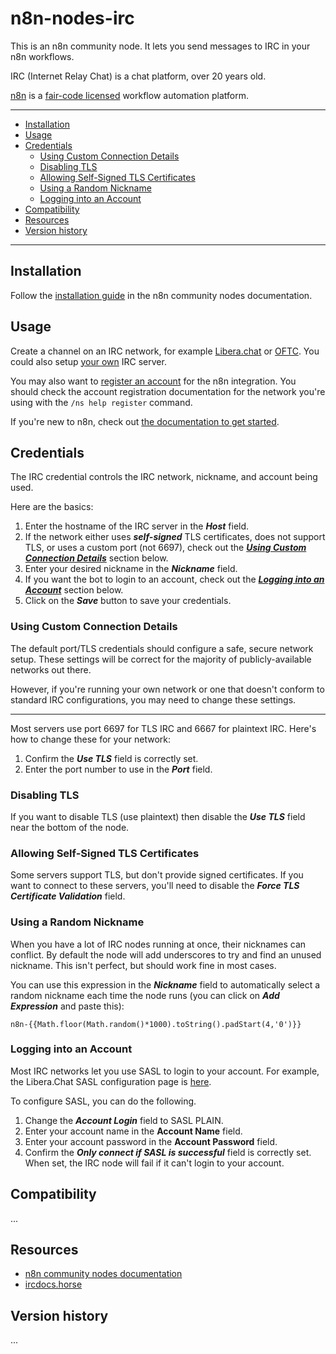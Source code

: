 # n8n-nodes-irc

This is an n8n community node. It lets you send messages to IRC in your n8n workflows.

IRC (Internet Relay Chat) is a chat platform, over 20 years old.

[n8n](https://n8n.io/) is a [fair-code licensed](https://docs.n8n.io/reference/license/) workflow automation platform.

-----

- [Installation](#installation)
- [Usage](#usage)
- [Credentials](#credentials)
  - [Using Custom Connection Details](#using-custom-connection-details)
  - [Disabling TLS](#disabling-tls)
  - [Allowing Self-Signed TLS Certificates](#allowing-self-signed-tls-certificates)
  - [Using a Random Nickname](#using-a-random-nickname)
  - [Logging into an Account](#logging-into-an-account)
- [Compatibility](#compatibility)
- [Resources](#resources)
- [Version history](#version-history) 

-----

## Installation

Follow the [installation guide](https://docs.n8n.io/integrations/community-nodes/installation/) in the n8n community nodes documentation.


## Usage

Create a channel on an IRC network, for example [Libera.chat](https://libera.chat/) or [OFTC](https://www.oftc.net/). You could also setup [your own](https://ircv3.net/software/servers) IRC server.

You may also want to [register an account](https://libera.chat/guides/registration) for the n8n integration. You should check the account registration documentation for the network you're using with the `/ns help register` command.

If you're new to n8n, check out [the documentation to get started](https://docs.n8n.io/try-it-out/).


## Credentials

The IRC credential controls the IRC network, nickname, and account being used.

Here are the basics:

1. Enter the hostname of the IRC server in the ***Host*** field.
2. If the network either uses ***self-signed*** TLS certificates, does not support TLS, or uses a custom port (not 6697), check out the [***Using Custom Connection Details***](#using-custom-connection-details) section below.
3. Enter your desired nickname in the ***Nickname*** field.
4. If you want the bot to login to an account, check out the [***Logging into an Account***](#logging-into-an-account) section below.
5. Click on the ***Save*** button to save your credentials.


### Using Custom Connection Details

The default port/TLS credentials should configure a safe, secure network setup. These settings will be correct for the majority of publicly-available networks out there.

However, if you're running your own network or one that doesn't conform to standard IRC configurations, you may need to change these settings.

-----

Most servers use port 6697 for TLS IRC and 6667 for plaintext IRC. Here's how to change these for your network:

1. Confirm the ***Use TLS*** field is correctly set.
2. Enter the port number to use in the ***Port*** field.


### Disabling TLS

If you want to disable TLS (use plaintext) then disable the ***Use TLS*** field near the bottom of the node.


### Allowing Self-Signed TLS Certificates

Some servers support TLS, but don't provide signed certificates. If you want to connect to these servers, you'll need to disable the ***Force TLS Certificate Validation*** field.


### Using a Random Nickname

When you have a lot of IRC nodes running at once, their nicknames can conflict. By default the node will add underscores to try and find an unused nickname. This isn't perfect, but should work fine in most cases.

You can use this expression in the ***Nickname*** field to automatically select a random nickname each time the node runs (you can click on ***Add Expression*** and paste this):

```
n8n-{{Math.floor(Math.random()*1000).toString().padStart(4,'0')}}
```


### Logging into an Account

Most IRC networks let you use SASL to login to your account. For example, the Libera.Chat SASL configuration page is [here](https://libera.chat/guides/sasl).

To configure SASL, you can do the following.

1. Change the ***Account Login*** field to SASL PLAIN.
2. Enter your account name in the **Account Name** field.
3. Enter your account password in the **Account Password** field.
4. Confirm the ***Only connect if SASL is successful*** field is correctly set. When set, the IRC node will fail if it can't login to your account.


## Compatibility

...

## Resources

* [n8n community nodes documentation](https://docs.n8n.io/integrations/community-nodes/)
* [ircdocs.horse](https://ircdocs.horse)

## Version history

...

